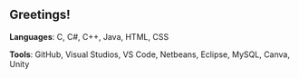 ## Greetings!



**Languages**: C, C#, C++, Java, HTML, CSS

**Tools**: GitHub, Visual Studios, VS Code, Netbeans, Eclipse, MySQL, Canva, Unity
